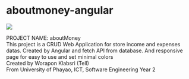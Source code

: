 # aboutmoney-angular

<img src="https://user-images.githubusercontent.com/138525570/275214893-4267a0a0-cadc-4687-9374-064b67f3cec3.png"></img>

PROJECT NAME: aboutMoney
<br>
This project is a CRUD Web Application for store income and expenses datas. Created by Angular and fetch API from database.
And responsive page for easy to use and set minimal colors
<br>
Created by Worapon Klabsri (Tell)<br>
From University of Phayao, ICT, Software Engineering Year 2
